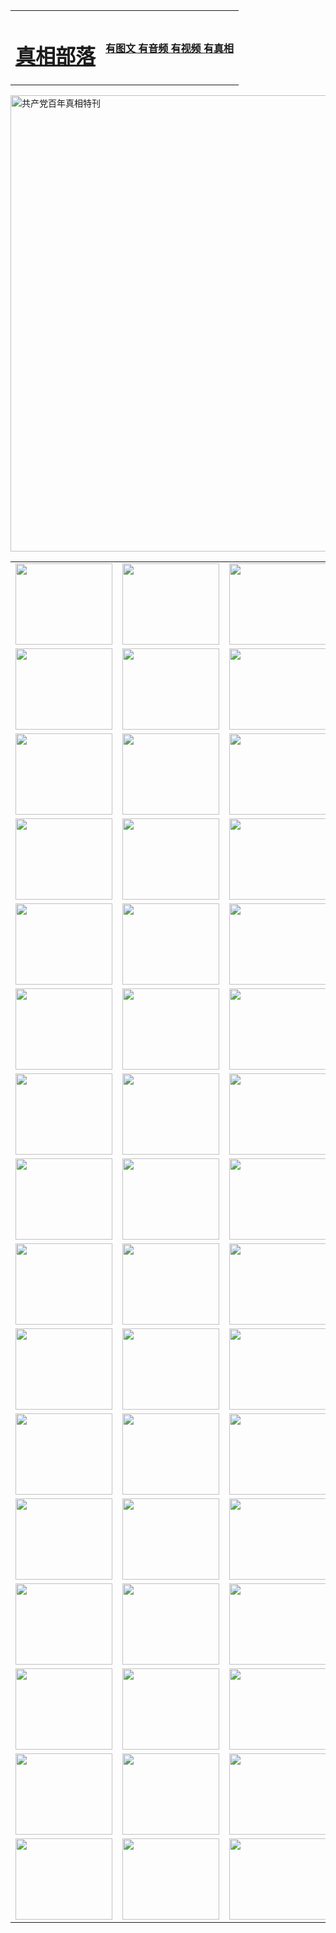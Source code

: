 <table>
<tr>

<td>
	<H1><a href="http://53.reviewcamp.com/zx/">真相部落</a></H1>
</td>
<td>
	<H4><a href="http://53.reviewcamp.com/zx/">有图文 有音频 有视频 有真相</a></H4>
</td>
</tr>
</table>

 <div ><a href="http://53.reviewcamp.com/zx/bngcd/"><img src="http://53.reviewcamp.com/zx/bngcd/gcdbnzx.jpg" width="730"  border="0" alt="共产党百年真相特刊"></a></div>

<table>
<tr>
	<td><a href="http://t84.martyluther.com/xtr/107/"><img  src ="http://t84.martyluther.com/pic/2017/02/107.jpg" width="155px" height="130px"></a></td>
	<td><a href="http://t84.martyluther.com/xtr/829/"><img src ="http://t84.martyluther.com/pic/2017/02/829.jpg" width="155px" height="130px"></a></td>
	<td><a href="http://t84.martyluther.com/xtr/69/"><img  src ="http://t84.martyluther.com/pic/2017/02/69.jpg" width="155px" height="130px"></a></td>
	<td><a href="http://t84.martyluther.com/xtr/99/"><img  src ="http://t84.martyluther.com/pic/2017/02/99.jpg" width="155px" height="130px"></a></td>
</tr>
<tr>
	<td><a href="http://t84.martyluther.com/xtr/40/"><img  src ="http://t84.martyluther.com/pic/2017/02/40.jpg" width="155px" height="130px"></a></td>
	<td><a href="http://t84.martyluther.com/xtr/20/"><img  src ="http://t84.martyluther.com/pic/2017/02/20.jpg" width="155px" height="130px"></a></td>
	<td><a href="http://t84.martyluther.com/xtr/81/"><img  src ="http://t84.martyluther.com/pic/2017/02/81.jpg" width="155px" height="130px"></a></td>
	<td><a href="http://t84.martyluther.com/xtr/2/"><img  src ="http://t84.martyluther.com/pic/2017/02/2.jpg" width="155px" height="130px"></a></td>
</tr>
<tr>
	<td><a href="http://t84.martyluther.com/xtr/86/"><img  src ="http://t84.martyluther.com/pic/2017/02/86.jpg" width="155px" height="130px"></a></td>
	<td><a href="http://t84.martyluther.com/xtr/109/"><img  src ="http://t84.martyluther.com/pic/2017/02/109.jpg" width="155px" height="130px"></a></td>
	<td><a href="http://t84.martyluther.com/xtr/1378/"><img  src ="http://t84.martyluther.com/pic/2017/02/1378.jpg" width="155px" height="130px"></a></td>
	<td><a href="http://t84.martyluther.com/xtr/57/"><img  src ="http://t84.martyluther.com/pic/2017/02/57.jpg" width="155px" height="130px"></a></td>
</tr>
<tr>
	<td><a href="http://t84.martyluther.com/xtr/1219/"><img  src ="http://t84.martyluther.com/pic/2017/02/1219.jpg" width="155px" height="130px"></a></td>
	<td><a href="http://t84.martyluther.com/xtr/1220/"><img  src ="http://t84.martyluther.com/pic/2017/02/1220.jpg" width="155px" height="130px"></a></td>
	<td><a href="http://t84.martyluther.com/xtr/1221/"><img  src ="http://t84.martyluther.com/pic/2017/02/1221.jpg" width="155px" height="130px"></a></td>
	<td><a href="http://t84.martyluther.com/xtr/51/"><img  src ="http://t84.martyluther.com/pic/2017/02/51.jpg" width="155px" height="130px"></a></td>
</tr>
<tr>
	<td><a href="http://t84.martyluther.com/xtr/1055/"><img  src ="http://t84.martyluther.com/pic/2017/02/1055.jpg" width="155px" height="130px"></a></td>
	<td><a href="http://t84.martyluther.com/xtr/611/"><img  src ="http://t84.martyluther.com/pic/2017/02/611.jpg" width="155px" height="130px"></a></td>
	<td><a href="http://t84.martyluther.com/xtr/1121/"><img  src ="http://t84.martyluther.com/pic/2017/02/1121.jpg" width="155px" height="130px"></a></td>
	<td><a href="http://t84.martyluther.com/xtr/610/"><img  src ="http://t84.martyluther.com/pic/2017/02/610.jpg" width="155px" height="130px"></a></td>
</tr>
<tr>
	<td><a href="http://t84.martyluther.com/xtr/1128/"><img  src ="http://t84.martyluther.com/pic/2017/02/1128.jpg" width="155px" height="130px"></a></td>
	<td><a href="http://t84.martyluther.com/xtr/1395/"><img  src ="http://t84.martyluther.com/pic/2017/02/1406.jpg" width="155px" height="130px"></a></td>
	<td><a href="http://t84.martyluther.com/xtr/1407/"><img  src ="http://t84.martyluther.com/pic/2017/02/1407.jpg" width="155px" height="130px"></a></td>
	<td><a href="http://t84.martyluther.com/xtr/934/"><img  src ="http://t84.martyluther.com/pic/2017/02/934.jpg" width="155px" height="130px"></a></td>
</tr>
<tr>
	<td><a href="http://t84.martyluther.com/xtr/641/"><img  src ="http://t84.martyluther.com/pic/2017/02/641.jpg" width="155px" height="130px"></a></td>
	<td><a href="http://t84.martyluther.com/xtr/949/"><img  src ="http://t84.martyluther.com/pic/2017/02/949.jpg" width="155px" height="130px"></a></td>
	<td><a href="http://t84.martyluther.com/xtr/112/"><img  src ="http://t84.martyluther.com/pic/2017/02/112.jpg" width="155px" height="130px"></a></td>
	<td><a href="http://t84.martyluther.com/xtr/812/"><img  src ="http://t84.martyluther.com/pic/2017/02/812.jpg" width="155px" height="130px"></a></td>
</tr>
<tr>
	<td><a href="http://t84.martyluther.com/xtr/103/"><img  src ="http://t84.martyluther.com/pic/2017/02/103.jpg" width="155px" height="130px"></a></td>
	<td><a href="http://t84.martyluther.com/xtr/3/"><img  src ="http://t84.martyluther.com/pic/2017/02/3.jpg" width="155px" height="130px"></a></td>
	<td><A href="http://t84.martyluther.com/mp4/zx/2015/11/Lkmtt.mp4" target="_blank" title="莲开满天庭"><img  src="http://t84.martyluther.com/pic/2015/11/Lkmtt3480_jssor.jpg"  width="155px" height="130px"></A></td>
	<td><A href="http://t84.martyluther.com/mp4/zx/2015/11/2013513.mp4" target="_blank" title="飞旋的法轮"><img  src="http://t84.martyluther.com/pic/2015/11/falun480_jssor.jpg"  width="155px" height="130px"></A></td>
</tr>
<tr>
	<td><A href="http://t84.martyluther.com/mp4/zx/2015/11/NYParade.mp4" target="_blank" title="2004年4月10日法轮功纽约大游行"><img  src="http://t84.martyluther.com/pic/2015/11/nyparade480_jssor.jpg"  width="155px" height="130px"></A></td>
	<td><A href="http://t84.martyluther.com/mp4/news617/2015/05/WEB_s28093.mp4" target="_blank" title="2015年世界法轮大法日特别报导"><img  src="http://t84.martyluther.com/pic/2015/11/p6752711a666997037_jssor.jpg"  width="155px" height="130px"></A></td>
	<td><A href="http://t84.martyluther.com/mp4/news829/2015/11/30211_326650.mp4" target="_blank" title="沧州绑架案连审四天 民众抹泪称审好人"><img  src="http://t84.martyluther.com/pic/2015/11/changzhou2480_jssor.jpg"  width="155px" height="130px"></A></td>
	<td><A href="http://t84.martyluther.com/mp4/mhph/2015/10/changzhou.mp4" target="_blank" title="沧州真相--狮城血泪"><img  src="http://t84.martyluther.com/pic/2015/11/changzhou480_jssor.jpg"  width="155px" height="130px"></A></td>
</tr>
<tr>
	<td><A href="http://t84.martyluther.com/mp4/mhjd/mhjd_55.mp4" target="_blank" title="正义律师与无罪辩护"><img  src="http://t84.martyluther.com/pic/2015/11/wzbh480_jssor.jpg"  width="155px" height="130px"></A></td>
	<td><A href="http://t84.martyluther.com/mp4/zx/2015/11/layerkcs.mp4" target="_blank" title="中国的良心--高智晟律师"><img  src="http://t84.martyluther.com/pic/2015/11/layerkcs2480_jssor.jpg"  width="155px" height="130px"></A></td>
	<td><A href="http://t84.martyluther.com/mp4/mhph/2015/10/szxl.mp4" target="_blank" title="神州血泪--北京、大庆、广东、哈尔滨"><img  src="http://t84.martyluther.com/pic/2015/11/szxl480_jssor.jpg"  width="155px" height="130px"></A></td>
	<td><A href="http://t84.martyluther.com/mp4/zx/2015/11/TangShanFFXS.mp4" target="_blank" title="真相纪录片：凤凰新生"><img  src="http://t84.martyluther.com/pic/2015/11/fhxs2480_jssor.jpg"  width="155px" height="130px"></A></td>
</tr>
<tr>
	<td><A href="http://t84.martyluther.com/mp4/zx/2015/11/jidong.mp4" target="_blank" title="冀东监狱的罪恶"><img  src="http://t84.martyluther.com/pic/2015/11/jidong480_jssor.jpg"  width="155px" height="130px"></A></td>
	<td><A href="http://t84.martyluther.com/mp4/mhph/2015/10/tangshan.mp4" target="_blank" title="凤凰血泪"><img  src="http://t84.martyluther.com/pic/2015/11/tangshan480_jssor.jpg"  width="155px" height="130px"></A>
					</div></td>
	<td>	<A href="http://t84.martyluther.com/mp4/mhph/2015/10/zfxtzxl.mp4" target="_blank" title="政法系统罪行录--唐山篇"><img  src="http://t84.martyluther.com/pic/2015/11/zfxtzxl480_jssor.jpg"  width="155px" height="130px"></A></td>
	<td><A href="http://t84.martyluther.com/mp4/mhph/2015/10/QDBG.mp4" target="_blank" title="青岛悲歌"><img  src="http://t84.martyluther.com/pic/2015/10/qdbg2480_jssor.jpg"  width="155px" height="130px"></A></td>
</tr>
<tr>
	<td><A href="http://t84.martyluther.com/mp4/mhph/2015/10/huludao.mp4" target="_blank" title="葫芦岛永恒的见证"><img  src="http://t84.martyluther.com/pic/2015/10/huludao480_jssor.jpg"  width="155px" height="130px"></A></td>
	<td><A href="http://t84.martyluther.com/mp4/mhph/2015/10/qbzx.mp4" target="_blank" title="湖畔泉边听真相-济南泉城的传奇"><img  src="http://t84.martyluther.com/pic/2015/10/hupan480_jssor.jpg"  width="155px" height="130px"></A></td>
	<td><A href="http://t84.martyluther.com/mp4/mhph/2015/10/baoding_dvd_v2.mp4" target="_blank" title="燕赵悲歌"><img  src="http://t84.martyluther.com/pic/2015/10/yzbg480_jssor.jpg"  width="155px" height="130px"></A></td>
	<td><A href="http://t84.martyluther.com/mp4/zx/2015/11/meihuashi_complete_ED2.0.mp4" target="_blank" title="梅花诗完整版"><img  src="http://t84.martyluther.com/pic/2015/11/mhs480_jssor.jpg"  width="155px" height="130px"></A></td>
</tr>
<tr>
	<td><A href="http://t84.martyluther.com/mp4/zx/2015/11/fengbei512k.mp4" target="_blank" title="丰碑"><img  src="http://t84.martyluther.com/pic/2015/11/fongbei480_jssor.jpg"  width="155px" height="130px"></A></td>
	<td><A href="http://t84.martyluther.com/mp4/zx/2015/11/fytdxComplete.mp4" target="_blank" title="风雨天地行全集"><img  src="http://t84.martyluther.com/pic/2015/11/fytdxWhite480_jssor.jpg"  width="155px" height="130px"></A></td>
	<td><A href="http://t84.martyluther.com/mp4/zx/2015/11/JianZheng.mp4" target="_blank" title="见证"><img  src="http://t84.martyluther.com/pic/2015/11/witness480_jssor.jpg"  width="155px" height="130px"></A></td>
	<td><A href="http://t84.martyluther.com/mp4/mhph/2015/10/hcym.mp4" target="_blank" title="红朝阴谋"><img  src="http://t84.martyluther.com/pic/2015/10/hcym480_jssor.jpg"  width="155px" height="130px"></A></td>
</tr>
<tr>
	<td><A href="http://t84.martyluther.com/mp4/zx/2015/11/zfzxPalV3.mp4" target="_blank" title="是自焚还是骗局"><img  src="http://t84.martyluther.com/pic/2015/11/zfzx4805_jssor.jpg"  width="155px" height="130px"></A></td>
	<td><A href="http://t84.martyluther.com/mp4/zx/2015/11/lsdspMsyTd.mp4" target="_blank" title="历史的审判"><img  src="http://t84.martyluther.com/pic/2015/11/lsdsp480_jssor.jpg"  width="155px" height="130px"></A></td>
	<td><A href="http://t84.martyluther.com/mp4/news886/2015/11/concat886.mp4" target="_blank" title="一周全球控告江泽民"><img  src="http://t84.martyluther.com/pic/2015/11/news886480_jssor.jpg"  width="155px" height="130px"></A></td>
	<td><A href="http://t84.martyluther.com/mp4/news1378/2014/08/CQSD_s0_e4_v2_i0-CQSD_4-video.mp4" target="_blank" title="欧洲的抉择"><img  src="http://t84.martyluther.com/pic/2015/11/p5143421a564166643-ss_jssor.jpg"  width="155px" height="130px"></A></td>
</tr>
<tr>
	<td><A href="http://t84.martyluther.com/mp4/zx/2015/11/hk20150720parade.mp4" target="_blank" title="港法轮功反迫害大游行 大陆游客震撼"><img  src="http://t84.martyluther.com/pic/2015/11/281098-ss_jssor.jpg"  width="155px" height="130px"></A></td>
	<td><A href="http://t84.martyluther.com/mp4/zx/2015/11/20150720hkParade512k.mp4" target="_blank" title="香港法轮功720游行声援诉江潮"><img  src="http://t84.martyluther.com/pic/2015/11/2015720parade480_jssor.jpg"  width="155px" height="130px"></A></td>
	<td><A href="http://t84.martyluther.com/mp4/zx/2015/11/hktdc512.mp4" target="_blank" title="香港退党潮"><img  src="http://t84.martyluther.com/pic/2015/11/hktdc480_jssor.jpg"  width="155px" height="130px"></A></td>
	<td><A href="http://t84.martyluther.com/mp4/news413/2015/11/concat413.mp4" target="_blank" title="本月退党精选"><img  src="http://t84.martyluther.com/pic/2015/11/tuidang480_jssor.jpg"  width="155px" height="130px"></A></td>
</tr>
<tr>
	<td><A href="http://t84.martyluther.com/mp4/news823/2015/11/TSZG_British_1_QA_A_TSZG-61-1_XinHaoNianZuoZh_P617180.mp4" target="_blank" title="辛灏年：纪念《九评共产党》发表十周年演讲"><img  src="http://t84.martyluther.com/pic/2015/11/xhn9p10480_jssor.jpg"  width="155px" height="130px"></A></td>
	<td><A href="http://t84.martyluther.com/mp4/news57/2015/11/JPGCD8.mp4" target="_blank" title="【九评之八】评中国共产党的邪教本质"><img  src="http://t84.martyluther.com/pic/2015/11/9pkcd8p480_jssor.jpg"  width="155px" height="130px"></A></td>
	<td><A href="http://t84.martyluther.com/mp4/other/kao.Chih.Sheng_story.mp4"  target="_blank" title="超越恐惧:高智晟的故事"				style="font-size:20px;"><img src="http://t84.martyluther.com/pic/2016/12/GZS201408070902.jpg"  width="155px" height="130px">
						</A></td>
	<td><A href="http://t84.martyluther.com/mp4/zx/2016/11/oh10yearsInv.mp4"  target="_blank" title="纪录片《活摘 十年调查》完整版" style="font-size:20px;"><img src="http://t84.martyluther.com/pic/2016/11/10yearsOHinv.jpg"  width="155px" height="130px">
						</A></td>
</tr>
</table>


